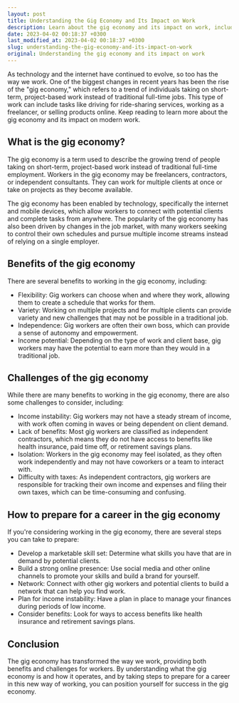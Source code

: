 ```yaml
---
layout: post
title: Understanding the Gig Economy and Its Impact on Work
description: Learn about the gig economy and its impact on work, including the benefits and challenges of working in the gig economy and how to prepare for a career in this new way of working.
date: 2023-04-02 00:18:37 +0300
last_modified_at: 2023-04-02 00:18:37 +0300
slug: understanding-the-gig-economy-and-its-impact-on-work
original: Understanding the gig economy and its impact on work
---
```

As technology and the internet have continued to evolve, so too has the way we work. One of the biggest changes in recent years has been the rise of the "gig economy," which refers to a trend of individuals taking on short-term, project-based work instead of traditional full-time jobs. This type of work can include tasks like driving for ride-sharing services, working as a freelancer, or selling products online. Keep reading to learn more about the gig economy and its impact on modern work.

## What is the gig economy?

The gig economy is a term used to describe the growing trend of people taking on short-term, project-based work instead of traditional full-time employment. Workers in the gig economy may be freelancers, contractors, or independent consultants. They can work for multiple clients at once or take on projects as they become available.

The gig economy has been enabled by technology, specifically the internet and mobile devices, which allow workers to connect with potential clients and complete tasks from anywhere. The popularity of the gig economy has also been driven by changes in the job market, with many workers seeking to control their own schedules and pursue multiple income streams instead of relying on a single employer.

## Benefits of the gig economy

There are several benefits to working in the gig economy, including:

- Flexibility: Gig workers can choose when and where they work, allowing them to create a schedule that works for them.
- Variety: Working on multiple projects and for multiple clients can provide variety and new challenges that may not be possible in a traditional job.
- Independence: Gig workers are often their own boss, which can provide a sense of autonomy and empowerment.
- Income potential: Depending on the type of work and client base, gig workers may have the potential to earn more than they would in a traditional job.

## Challenges of the gig economy

While there are many benefits to working in the gig economy, there are also some challenges to consider, including:

- Income instability: Gig workers may not have a steady stream of income, with work often coming in waves or being dependent on client demand.
- Lack of benefits: Most gig workers are classified as independent contractors, which means they do not have access to benefits like health insurance, paid time off, or retirement savings plans.
- Isolation: Workers in the gig economy may feel isolated, as they often work independently and may not have coworkers or a team to interact with.
- Difficulty with taxes: As independent contractors, gig workers are responsible for tracking their own income and expenses and filing their own taxes, which can be time-consuming and confusing.

## How to prepare for a career in the gig economy

If you're considering working in the gig economy, there are several steps you can take to prepare:

- Develop a marketable skill set: Determine what skills you have that are in demand by potential clients.
- Build a strong online presence: Use social media and other online channels to promote your skills and build a brand for yourself.
- Network: Connect with other gig workers and potential clients to build a network that can help you find work.
- Plan for income instability: Have a plan in place to manage your finances during periods of low income.
- Consider benefits: Look for ways to access benefits like health insurance and retirement savings plans.

## Conclusion

The gig economy has transformed the way we work, providing both benefits and challenges for workers. By understanding what the gig economy is and how it operates, and by taking steps to prepare for a career in this new way of working, you can position yourself for success in the gig economy.